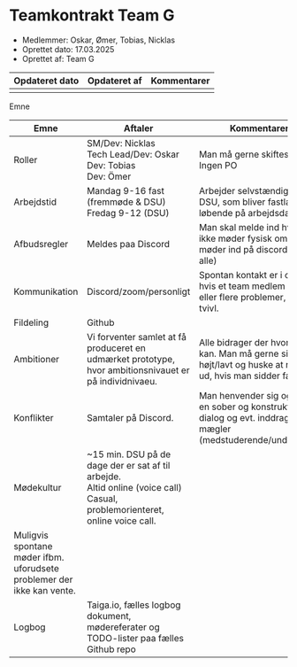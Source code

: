 # Teamkontrakt Team G

 - Medlemmer: Oskar, Ømer, Tobias, Nicklas
 - Oprettet dato: 17.03.2025
 - Oprettet af: Team G

|Opdateret dato|Opdateret af|Kommentarer|
|---|---|---|
||||

Emne

|Emne|Aftaler|Kommentarer|
|---|---|---|
|Roller|SM/Dev: Nicklas<br>Tech Lead/Dev: Oskar<br>Dev: Tobias<br>Dev: Ömer|Man må gerne skiftes<br>Ingen PO|
|Arbejdstid|Mandag 9-16 fast (fremmøde & DSU)<br>Fredag 9-12 (DSU)|Arbejder selvstændigt, men DSU, som bliver fastlagt løbende på arbejdsdagene|
|Afbudsregler|Meldes paa Discord|Man skal melde ind hvis man ikke møder fysisk om man møder ind på discord (til alle)|
|Kommunikation|Discord/zoom/personligt|Spontan kontakt er i orden, hvis et team medlem har et eller flere problemer, eller tvivl.|
|Fildeling|Github||
|Ambitioner|Vi forventer samlet at få produceret en udmærket prototype, hvor ambitionsnivauet er på individnivaeu.|Alle bidrager der hvor man kan. Man må gerne sigte højt/lavt og huske at række ud, hvis man sidder fast.|
|Konflikter|Samtaler på Discord.|Man henvender sig og tager en sober og konstruktiv dialog og evt. inddrager en mægler (medstuderende/underviser)|
|Mødekultur|~15 min. DSU på de dage der er sat af til arbejde.<br>Altid online (voice call)<br>Casual, problemorienteret, online voice call.
|Muligvis spontane møder ifbm. uforudsete problemer der ikke kan vente.|
|Logbog|Taiga.io, fælles logbog dokument, mødereferater og TODO-lister paa fælles Github repo||

